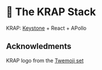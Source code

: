 # 💩 The KRAP Stack

KRAP: [Keystone](https://v5.keystonejs.com) + React + APollo

## Acknowledments

KRAP logo from the [Twemoji set](https://twemoji.twitter.com/content/twemoji-twitter/en.html)
